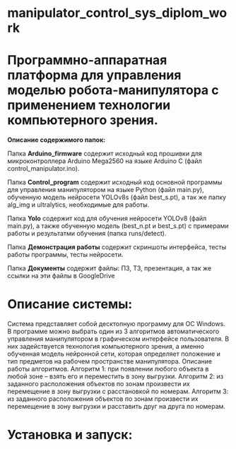 # manipulator_control_sys_diplom_work

# Программно-аппаратная платформа для управления моделью робота-манипулятора с применением технологии компьютерного зрения.

**Описание содержимого папок:**

Папка **Arduino_firmware** содержит исходный код прошивки для микроконтроллера Arduino Mega2560 на языке Arduino C (файл control_manipulator.ino).

Папка **Control_program** содержит исходный код основной программы для управления манипулятором на языке Python (файл main.py), обученную модель нейросети YOLOv8s (файл best_s.pt), а так же папку alg_img и ultralytics, необходимые для работы.

Папка **Yolo** содержит код для обучения нейросети YOLOv8 (файл main.py), а также обученную модель (best_n.pt и best_s.pt) с примерами работы и результатми обучения (папка runs/detect).

Папка **Демонстрация работы** содержит скриншоты интерфейса, тесты работы программы, тесты нейросети.

Папка **Документы** содержит файлы: ПЗ, ТЗ, презентация, а так же ссылки на эти файлы в GoogleDrive

# Описание системы:
Система представляет собой десктопную программу для ОС Windows. В программе можно выбрать один из 3 алгоритмов автоматического управления манипулятором в графическом интерфейсе пользователя. В них задействуется технология компьютерного зрения, а именно обученная модель нейронной сети, которая определяет положение и тип предметов на рабочем пространстве манипулятора.
Описание работы алгоритмов.
Алгоритм 1: при появлении любого объекта в любой зоне – взять его и переместить в зону выгрузки.
Алгоритм 2: из заданного расположения объектов по зонам произвести их перемещение в зону выгрузки с расстановкой по номерам.
Алгоритм 3: из заданного расположения объектов по зонам произвести их перемещение в зону выгрузки и расставить друг на друга по номерам.

# Установка и запуск:


